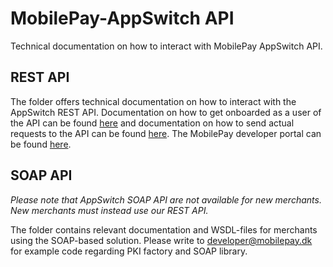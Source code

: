# MobilePay-AppSwitch API
Technical documentation on how to interact with MobilePay AppSwitch API.

## REST API
The folder offers technical documentation on how to interact with the AppSwitch REST API.
Documentation on how to get onboarded as a user of the API can be found [here](https://github.com/MobilePayDev/MobilePay-Merchant-API-Security/blob/master/Merchant-onboarding.md) and documentation on how to send actual requests to the API can be found [here](https://github.com/MobilePayDev/MobilePay-Merchant-API-Security/blob/master/Merchant-request.md).
The MobilePay developer portal can be found [here](https://developer.mobeco.dk).

## SOAP API
_Please note that AppSwitch SOAP API are not available for new merchants. New merchants must instead use our REST API._

The folder contains relevant documentation and WSDL-files for merchants using the SOAP-based solution.
Please write to [developer@mobilepay.dk](mailto://developer@mobilepay.dk) for example code regarding PKI factory and SOAP library.

